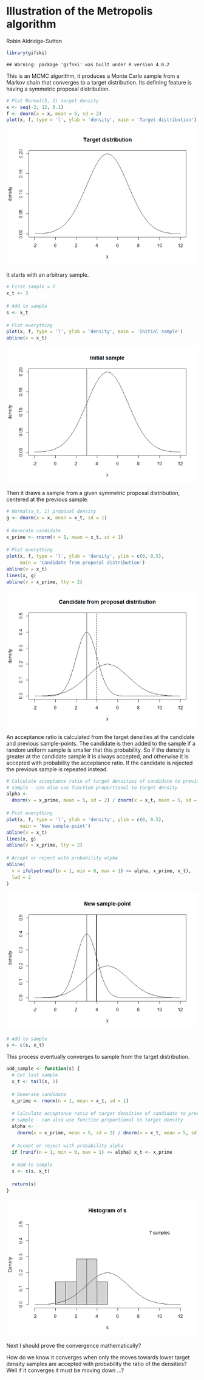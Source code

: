Illustration of the Metropolis algorithm
================
Robin Aldridge-Sutton

``` r
library(gifski)
```

    ## Warning: package 'gifski' was built under R version 4.0.2

This is an MCMC algorithm, it produces a Monte Carlo sample from a
Markov chain that converges to a target distribution. Its defining
feature is having a symmetric proposal distribution.

``` r
# Plot Normal(5, 2) target density
x <- seq(-2, 12, 0.1)
f <- dnorm(x = x, mean = 5, sd = 2)
plot(x, f, type = 'l', ylab = 'density', main = 'Target distribution')
```

![](README_files/figure-gfm/unnamed-chunk-2-1.png)<!-- -->

It starts with an arbitrary sample.

``` r
# First sample = 1
x_t <- 3

# Add to sample
s <- x_t

# Plot everything
plot(x, f, type = 'l', ylab = 'density', main = 'Initial sample')
abline(v = x_t)
```

![](README_files/figure-gfm/unnamed-chunk-3-1.png)<!-- -->

Then it draws a sample from a given symmetric proposal distribution,
centered at the previous sample.

``` r
# Normal(x_t, 1) proposal density
g <- dnorm(x = x, mean = x_t, sd = 1)

# Generate candidate
x_prime <- rnorm(n = 1, mean = x_t, sd = 1)

# Plot everything
plot(x, f, type = 'l', ylab = 'density', ylim = c(0, 0.5),
     main = 'Candidate from proposal distribution')
abline(v = x_t)
lines(x, g)
abline(v = x_prime, lty = 2)
```

![](README_files/figure-gfm/unnamed-chunk-4-1.png)<!-- -->

An acceptance ratio is calculated from the target densities at the
candidate and previous sample-points. The candidate is then added to the
sample if a random uniform sample is smaller that this probability. So
if the density is greater at the candidate sample it is always accepted,
and otherwise it is accepted with probability the acceptance ratio. If
the candidate is rejected the previous sample is repeated instead.

``` r
# Calculate acceptance ratio of target densities of candidate to previous
# sample - can also use function proportional to target density
alpha <- 
  dnorm(x = x_prime, mean = 5, sd = 2) / dnorm(x = x_t, mean = 5, sd = 2)

# Plot everything
plot(x, f, type = 'l', ylab = 'density', ylim = c(0, 0.5),
     main = 'New sample-point')
abline(v = x_t)
lines(x, g)
abline(v = x_prime, lty = 2)

# Accept or reject with probability alpha
abline(
  v = ifelse(runif(n = 1, min = 0, max = 1) <= alpha, x_prime, x_t), 
  lwd = 2
)
```

![](README_files/figure-gfm/unnamed-chunk-5-1.png)<!-- -->

``` r
# Add to sample
s <- c(s, x_t)
```

This process eventually converges to sample from the target
distribution.

``` r
add_sample <- function(s) {
  # Get last sample
  x_t <- tail(s, 1)
  
  # Generate candidate
  x_prime <- rnorm(n = 1, mean = x_t, sd = 1)
  
  # Calculate acceptance ratio of target densities of candidate to previous
  # sample - can also use function proportional to target density
  alpha <- 
    dnorm(x = x_prime, mean = 5, sd = 2) / dnorm(x = x_t, mean = 5, sd = 2)
  
  # Accept or reject with probability alpha
  if (runif(n = 1, min = 0, max = 1) <= alpha) x_t <- x_prime
  
  # Add to sample
  s <- c(s, x_t)
  
  return(s)
}
```

![](README_files/figure-gfm/unnamed-chunk-7-.gif)<!-- -->

Next I should prove the convergence mathematically?

How do we know it converges when only the moves towards lower target
density samples are accepted with probability the ratio of the
densities? Well if it converges it must be moving down …?
